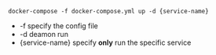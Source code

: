 ```docker-compose -f docker-compose.yml up -d {service-name}```
- -f specify the config file
- -d deamon run
- {service-name} specify **only** run the specific service


